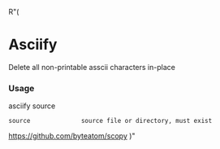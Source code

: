 R"(
# Asciify
Delete all non-printable asscii characters in-place

### Usage
asciify source

    source              source file or directory, must exist

https://github.com/byteatom/scopy
)"
